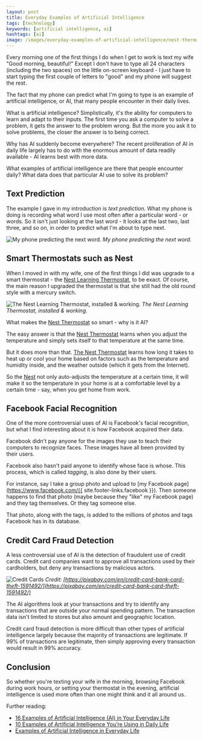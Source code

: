 ```yaml
---
layout: post
title: Everyday Examples of Artificial Intelligence
tags: [technology]
keywords: [artificial intelligence, ai]
hashtags: [ai]
image: /images/everyday-examples-of-artificial-intelligence/nest-thermostat.jpg
---
```


Every morning one of the first things I do when I get to work is text my wife "Good morning, beautiful!" Except I don't have to type all 24 characters (including the two spaces) on the little on-screen keyboard - I just have to start typing the first couple of letters to "good" and my phone will suggest the rest.

The fact that my phone can predict what I'm going to type is an example of artificial intelligence, or AI, that many people encounter in their daily lives.

What is artificial intelligence? Simplistically, it's the ability for computers to learn and adapt to their inputs. The first time you ask a computer to solve a problem, it gets the answer to the problem wrong. But the more you ask it to solve problems, the closer the answer is to being correct.

Why has AI suddenly become everywhere? The recent proliferation of AI in daily life largely has to do with the enormous amount of data readily available - AI learns best with more data.

What examples of artificial intelligence are there that people encounter daily? What data does that particular AI use to solve its problem?

## Text Prediction

The example I gave in my introduction is *text prediction*. What my phone is doing is recording what word I use most often after a particular word - or words. So it isn't just looking at the last word - it looks at the last two, last three, and so on, in order to predict what I'm about to type next.

![My phone predicting the next word.](/images/everyday-examples-of-artificial-intelligence/text-prediction.png)
*My phone predicting the next word.*

## Smart Thermostats such as Nest

When I moved in with my wife, one of the first things I did was upgrade to a smart thermostat - the [Nest Learning Thermostat](https://www.homedepot.com/p/Nest-T3007ES-Thermostat-Temperature-Generation/206391087), to be exact. Of course, the main reason I upgraded the thermostat is that she still had the old round style with a mercury switch.

![The Nest Learning Thermostat, installed & working.](/images/everyday-examples-of-artificial-intelligence/nest-thermostat.jpg)
*The Nest Learning Thermostat, installed & working.*

What makes the [Nest Thermostat](https://www.homedepot.com/p/Nest-T3007ES-Thermostat-Temperature-Generation/206391087) so smart - why is it AI?

The easy answer is that the [Nest Thermostat](https://www.homedepot.com/p/Nest-T3007ES-Thermostat-Temperature-Generation/206391087) learns when you adjust the temperature and simply sets itself to that temperature at the same time.

But it does more than that. [The Nest Thermostat](https://www.homedepot.com/p/Nest-T3007ES-Thermostat-Temperature-Generation/206391087) learns how long it takes to heat up or cool your home based on factors such as the temperature and humidity inside, and the weather outside (which it gets from the Internet).

So the [Nest](https://www.homedepot.com/p/Nest-T3007ES-Thermostat-Temperature-Generation/206391087) not only auto-adjusts the temperature at a certain time, it will make it so the temperature in your home is at a comfortable level by a certain time - say, when you get home from work.

## Facebook Facial Recognition

One of the more controversial uses of AI is Facebook's facial recognition, but what I find interesting about it is how Facebook acquired their data.

Facebook didn't pay anyone for the images they use to teach their computers to recognize faces. These images have all been provided by their users.

Facebook also hasn't paid anyone to identify whose face is whose. This process, which is called *tagging*, is also done by their users.

For instance, say I take a group photo and upload to [my Facebook page](https://www.facebook.com/{{ site.footer-links.facebook }}). Then someone happens to find that photo (maybe because they "like" my Facebook page) and they tag themselves. Or they tag someone else.

That photo, along with the tags, is added to the millions of photos and tags Facebook has in its database.

## Credit Card Fraud Detection

A less controversial use of AI is the detection of fraudulent use of credit cards. Credit card companies want to approve all transactions used by their cardholders, but deny any transactions by malicious actors.

![Credit Cards](/images/everyday-examples-of-artificial-intelligence/credit-cards.jpg)
*Credit: [https://pixabay.com/en/credit-card-bank-card-theft-1591492/](https://pixabay.com/en/credit-card-bank-card-theft-1591492/)*

The AI algorithms look at your transactions and try to identify any transactions that are outside your normal spending pattern. The transaction data isn't limited to stores but also amount and geographic location.

Credit card fraud detection is more difficult than other types of artificial intelligence largely because the majority of transactions are legitimate. If 99% of transactions are legitimate, then simply approving every transaction would result in 99% accuracy.

## Conclusion

So whether you're texting your wife in the morning, browsing Facebook during work hours, or setting your thermostat in the evening, artificial intelligence is used more often than one might think and it all around us.

Further reading:
* [16 Examples of Artificial Intelligence (AI) in Your Everyday Life]( https://medium.com/@the_manifest/16-examples-of-artificial-intelligence-ai-in-your-everyday-life-655b2e6a49de)
* [10 Examples of Artificial Intelligence You’re Using in Daily Life](https://beebom.com/examples-of-artificial-intelligence/)
* [Examples of Artificial Intelligence in Everyday Life](https://www.intel.com/content/www/us/en/analytics/artificial-intelligence/ai-in-your-pocket-infographic.html)